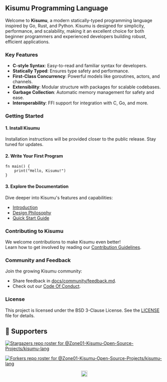 ## **Kisumu Programming Language**

Welcome to **Kisumu**, a modern statically-typed programming language inspired by Go, Rust, and Python. Kisumu is designed for simplicity, performance, and scalability, making it an excellent choice for both beginner programmers and experienced developers building robust, efficient applications.

### **Key Features**

- **C-style Syntax**: Easy-to-read and familiar syntax for developers.
- **Statically Typed**: Ensures type safety and performance.
- **First-Class Concurrency**: Powerful models like goroutines, actors, and channels.
- **Extensibility**: Modular structure with packages for scalable codebases.
- **Garbage Collection**: Automatic memory management for safety and ease.
- **Interoperability**: FFI support for integration with C, Go, and more.

### **Getting Started**

#### **1. Install Kisumu**

Installation instructions will be provided closer to the public release. Stay tuned for updates.

#### **2. Write Your First Program**

```ksm
fn main() {
    print("Hello, Kisumu!")
}
```

#### **3. Explore the Documentation**

Dive deeper into Kisumu's features and capabilities:

- [Introduction](docs/README.md)
- [Design Philosophy](docs/specs/architecture.md)
- [Quick Start Guide](docs/development/setup.md)

<!-- #### **4. Try the Examples**

Explore working examples:

- [Hello World](examples/hello_world.ksm)
- [Concurrency](examples/concurrency_example.ksm)
- [Modules](examples/modules_example.ksm) -->

### **Contributing to Kisumu**

We welcome contributions to make Kisumu even better!  
Learn how to get involved by reading our [Contribution Guidelines](docs/development/contribution-guidelines.md).

### **Community and Feedback**

Join the growing Kisumu community:

- Share feedback in [docs/community/feedback.md](docs/community/communication.md).
- Check out our [Code Of Conduct](docs/community/code-of-conduct.md).

### **License**

This project is licensed under the BSD 3-Clause License. See the [LICENSE](/LICENSE) file for details.

## :clap: Supporters

[![Stargazers repo roster for @Zone01-Kisumu-Open-Source-Projects/kisumu-lang](https://reporoster.com/stars/dark/Zone01-Kisumu-Open-Source-Projects/kisumu-lang)](https://github.com/Zone01-Kisumu-Open-Source-Projects/kisumu-lang/stargazers)

[![Forkers repo roster for @Zone01-Kisumu-Open-Source-Projects/kisumu-lang](https://reporoster.com/forks/dark/Zone01-Kisumu-Open-Source-Projects/kisumu-lang)](https://github.com/Zone01-Kisumu-Open-Source-Projects/kisumu-lang/network/members)

<p align="center"><a href="#"><img src="https://img.shields.io/badge/Back%20to%20top--lightgrey?style=social" alt="Back to top" height="20"/></a></p>
